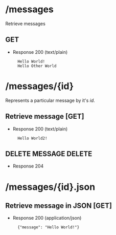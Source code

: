 # /messages

Retrieve messages

## GET
+ Response 200 (text/plain)

        Hello World!
        Hello Other World


# /messages/{id}
Represents a particular message by it's *id*.

## Retrieve message [GET]
+ Response 200 (text/plain)

        Hello World2!

## DELETE MESSAGE DELETE
+ Response 204

# /messages/{id}.json

## Retrieve message in JSON [GET]
+ Response 200 (application/json)

        {"message": "Hello World!"}
